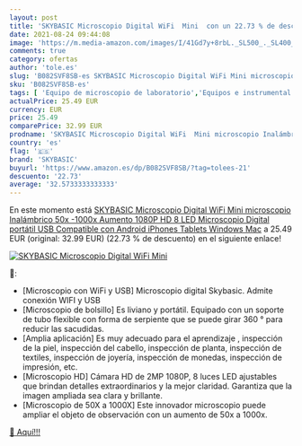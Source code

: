 ```yaml
---
layout: post
title: 'SKYBASIC Microscopio Digital WiFi  Mini  con un 22.73 % de descuento'
date: 2021-08-24 09:44:08
image: 'https://m.media-amazon.com/images/I/41Gd7y+8rbL._SL500_._SL400_.jpg'
comments: true
category: ofertas
author: 'tole.es'
slug: 'B082SVF8SB-es SKYBASIC Microscopio Digital WiFi Mini microscopio...'
sku: 'B082SVF8SB-es'
tags: [ 'Equipo de microscopio de laboratorio','Equipos e instrumental de laboratorio','Industria, empresas y ciencia','Microscopios','Microscopios digitales portátiles para laboratorio','Productos de laboratorio y ciencias','android','skybasic', ]
actualPrice: 25.49 EUR
currency: EUR
price: 25.49
comparePrice: 32.99 EUR
prodname: 'SKYBASIC Microscopio Digital WiFi  Mini microscopio Inalámbrico 50x -1000x Aumento  1080P HD 8 LED Microscopio Digital portátil USB Compatible con Android iPhones Tablets Windows Mac'
country: 'es'
flag: '🇪🇸'
brand: 'SKYBASIC'
buyurl: 'https://www.amazon.es/dp/B082SVF8SB/?tag=tolees-21'
descuento: '22.73'
average: '32.5733333333333'
---
```


En este momento está [SKYBASIC Microscopio Digital WiFi  Mini microscopio Inalámbrico 50x -1000x Aumento  1080P HD 8 LED Microscopio Digital portátil USB Compatible con Android iPhones Tablets Windows Mac](https://www.amazon.es/dp/B082SVF8SB/?tag=tolees-21) a 25.49 EUR (original: 32.99 EUR) (22.73 %  de descuento) en el siguiente enlace!

[![SKYBASIC Microscopio Digital WiFi  Mini ](https://m.media-amazon.com/images/I/41Gd7y+8rbL._SL500_._SL400_.jpg)](https://www.amazon.es/dp/B082SVF8SB/?tag=tolees-21)

🔎:

- [Microscopio con WiFi y USB] Microscopio digital Skybasic. Admite conexión WIFI y USB
- [Microscopio de bolsillo] Es liviano y portátil. Equipado con un soporte de tubo flexible con forma de serpiente que se puede girar 360 ° para reducir las sacudidas.
- [Amplia aplicación] Es muy adecuado para el aprendizaje , inspección de la piel, inspección del cabello, inspección de planta, inspección de textiles, inspección de joyería, inspección de monedas, inspección de impresión, etc.
- [Microscopio HD] Cámara HD de 2MP 1080P, 8 luces LED ajustables que brindan detalles extraordinarios y la mejor claridad. Garantiza que la imagen ampliada sea clara y brillante.
- [Microscopio de 50X a 1000X] Este innovador microscopio puede ampliar el objeto de observación con un aumento de 50x a 1000x.

[🛒 Aquí!!!](https://www.amazon.es/dp/B082SVF8SB/?tag=tolees-21)
